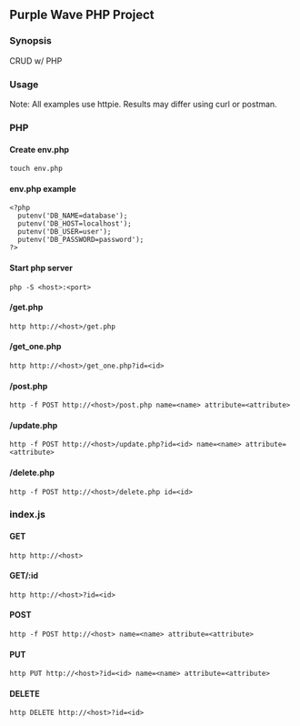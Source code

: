 ## Purple Wave PHP Project

### Synopsis

CRUD w/ PHP

### Usage

Note: All examples use httpie. Results may differ using curl or postman.

### PHP

#### Create env.php

    touch env.php
    
#### env.php example

    <?php
      putenv('DB_NAME=database');
      putenv('DB_HOST=localhost');
      putenv('DB_USER=user');
      putenv('DB_PASSWORD=password');
    ?>
    
#### Start php server

    php -S <host>:<port>
    
#### /get.php

    http http://<host>/get.php
    
#### /get_one.php

    http http://<host>/get_one.php?id=<id>

#### /post.php

    http -f POST http://<host>/post.php name=<name> attribute=<attribute>
    
#### /update.php

    http -f POST http://<host>/update.php?id=<id> name=<name> attribute=<attribute>
    
#### /delete.php

    http -f POST http://<host>/delete.php id=<id>
    
### index.js

#### GET

    http http://<host>

#### GET/:id

    http http://<host>?id=<id>
    
#### POST

    http -f POST http://<host> name=<name> attribute=<attribute>
    
#### PUT

    http PUT http://<host>?id=<id> name=<name> attribute=<attribute>
    
#### DELETE

    http DELETE http://<host>?id=<id>
